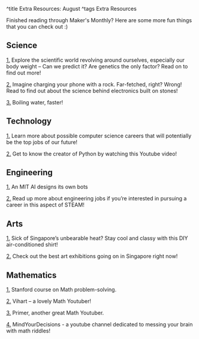 ^title Extra Resources: August
^tags Extra Resources

Finished reading through Maker's Monthly? Here are some more fun things that you can check out :)

## Science
[1.](https://www.sciencealert.com/do-genetics-or-environment-predict-your-weight-the-science-is-complex) Explore the scientific world revolving around ourselves, especially our body weight – Can we predict it? Are genetics the only factor? Read on to find out more!

[2.](https://www.sciencedaily.com/releases/2022/07/220711135326.htm) Imagine charging your phone with a rock. Far-fetched, right? Wrong! Read to find out about the science behind electronics built on stones!

[3.](https://interestingengineering.com/mit-boil-water-quickly) Boiling water, faster!


## Technology
[1.](https://www.computerscience.org/careers/) Learn more about possible computer science careers that will potentially be the top jobs of our future!

[2.](https://www.youtube.com/watch?v=J0Aq44Pze-w) Get to know the creator of Python by watching this Youtube video!

## Engineering
[1.](https://www.extremetech.com/extreme/317876-mit-ai-robot-design?source=Extreme) An MIT AI designs its own bots

[2.](https://targetjobs.co.uk/careers-advice/career-ideas/what-can-i-do-engineering-degree) Read up more about engineering jobs if you’re interested in pursuing a career in this aspect of STEAM!

## Arts
[1.](https://www.instructables.com/air-conditioned-shirt/) Sick of Singapore’s unbearable heat? Stay cool and classy with this DIY air-conditioned shirt!

[2.](https://www.timeout.com/singapore/art/the-best-arts-events-to-check-out-this-week) Check out the best art exhibitions going on in Singapore right now!

## Mathematics
[1.](https://web.stanford.edu/class/cs103a/) Stanford course on Math problem-solving.

[2.](https://www.youtube.com/user/vihart) Vihart – a lovely Math Youtuber!

[3.](https://www.youtube.com/c/PrimerLearning/videos) Primer, another great Math Youtuber.

[4.](https://www.youtube.com/c/MindYourDecisions) MindYourDecisions - a youtube channel dedicated to messing your brain with math riddles!
